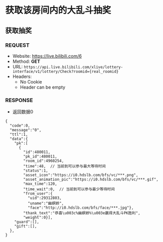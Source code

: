 # 获取该房间内的大乱斗抽奖

## 获取抽奖

### REQUEST
- Website: https://live.bilibili.com/6
- Method: **GET**
- URL: `https://api.live.bilibili.com/xlive/lottery-interface/v1/lottery/Check?roomid={real_roomid}`
- Headers:
  - No Cookie
  - Header can be empty
  
### RESPONSE
- 返回数据0
```json5
{
  "code":0,
  "message":"0",
  "ttl":1,
  "data":{
    "pk":[
      {
        "id":480011,
        "pk_id":480011,
        "room_id":4960254,
        "time":48,  // 当前到可以参与最大等待时间
        "status":1,
        "asset_icon":"https://i0.hdslb.com/bfs/vc/***.png",
        "asset_animation_pic":"https://i0.hdslb.com/bfs/vc/***.gif",
        "max_time":120,
        "time_wait":0,  // 当前到可以参与最少等待时间
        "from_user":{
          "uid":29312803,
          "uname":"幽螟蛉",
          "face":"http://i0.hdslb.com/bfs/face/***.jpg"},
        "thank_text":"恭喜\u003c%幽螟蛉%\u003e赢得大乱斗PK胜利",
        "weight":0}],
    "guard":[],
    "gift":[],
  },
}
```
  
 